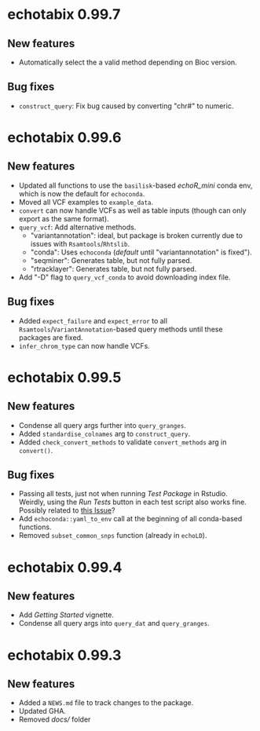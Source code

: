 # echotabix 0.99.7

## New features

* Automatically select the a valid method depending on Bioc version. 

## Bug fixes

* `construct_query`: Fix bug caused by converting "chr#" to numeric. 

# echotabix 0.99.6

## New features

* Updated all functions to use the `basilisk`-based *echoR_mini* conda env,
which is now the default for `echoconda`. 
* Moved all VCF examples to `example_data`.
* `convert` can now handle VCFs as well as table inputs
(though can only export as the same format). 
* `query_vcf`: Add alternative methods.
    - "variantannotation": ideal, but package is broken currently due 
    to issues with `Rsamtools`/`Rhtslib`.
    - "conda": Uses `echoconda` (*default* until "variantannotation" is fixed").
    - "seqminer": Generates table, but not fully parsed.
    - "rtracklayer": Generates table, but not fully parsed.
* Add "-D" flag to `query_vcf_conda` to avoid downloading index file.

## Bug fixes

* Added `expect_failure` and `expect_error` to all `Rsamtools`/`VariantAnnotation`-based query methods
until these packages are fixed.  
* `infer_chrom_type` can now handle VCFs.  

# echotabix 0.99.5

## New features

* Condense all query args further into `query_granges`.
* Added `standardise_colnames` arg to `construct_query`.
* Added `check_convert_methods` to validate `convert_methods` arg in `convert()`.

## Bug fixes

* Passing all tests, just not when running *Test Package* in Rstudio. 
Weirdly, using the *Run Tests* button in each test script also works fine. 
Possibly related to [this Issue](https://github.com/r-lib/covr/issues/487)?
* Add `echoconda::yaml_to_env` call at the beginning of all 
conda-based functions.
* Removed `subset_common_snps` function (already in `echoLD`).

# echotabix 0.99.4

## New features

* Add *Getting Started* vignette.
* Condense all query args into `query_dat` and `query_granges`.

# echotabix 0.99.3

## New features

* Added a `NEWS.md` file to track changes to the package.
* Updated GHA. 
* Removed *docs/* folder

